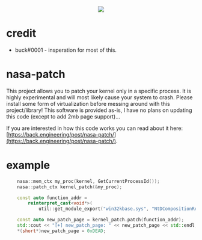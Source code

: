 <center><img src="https://i.imgur.com/nMJp1oA.png"/></center>

# credit
* buck#0001 - insperation for most of this.

# nasa-patch

This project allows you to patch your kernel only in a specific process. It is highly experimental and will most likely cause your system to crash. Please install some form of virtualization before messing around
with this project/library! This software is provided as-is, I have no plans on updating this code (except to add 2mb page support)... 

If you are interested in how this code works you can read about it here: [https://back.engineering/post/nasa-patch/](https://back.engineering/post/nasa-patch/).

# example

```cpp
	nasa::mem_ctx my_proc(kernel, GetCurrentProcessId());
	nasa::patch_ctx kernel_patch(&my_proc);

	const auto function_addr =
		reinterpret_cast<void*>(
			util::get_module_export("win32kbase.sys", "NtDCompositionRetireFrame"));

	const auto new_patch_page = kernel_patch.patch(function_addr);
	std::cout << "[+] new_patch_page: " << new_patch_page << std::endl;
	*(short*)new_patch_page = 0xDEAD;
